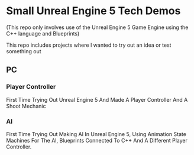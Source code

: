 # Small Unreal Engine 5 Tech Demos

(This repo only involves use of the Unreal Engine 5 Game Engine using the C++ language and Blueprints)

This repo includes projects where I wanted to try out an idea or test something out

## PC

### Player Controller

First Time Trying Out Unreal Engine 5 And Made A Player Controller And A Shoot Mechanic

### AI

First Time Trying Out Making AI In Unreal Engine 5, Using Animation State Machines For The AI, Blueprints Connected To C++ And A Different Player Controller.